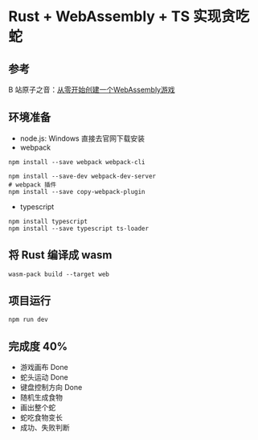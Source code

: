 # Rust + WebAssembly + TS 实现贪吃蛇

## 参考
B 站原子之音：[从零开始创建一个WebAssembly游戏]( https://www.bilibili.com/video/BV19a41127Dq/?share_source=copy_web&vd_source=ceffff3fed408e9624c0aba15363d1b8)
## 环境准备
- node.js: Windows 直接去官网下载安装
- webpack
```shell
npm install --save webpack webpack-cli

npm install --save-dev webpack-dev-server
# webpack 插件
npm install --save copy-webpack-plugin
```
- typescript
```shell
npm install typescript
npm install --save typescript ts-loader
```

## 将 Rust 编译成 wasm
```shell
wasm-pack build --target web
```

## 项目运行
```shell
npm run dev
```
## 完成度 40%
- 游戏画布 Done
- 蛇头运动 Done
- 键盘控制方向 Done
- 随机生成食物
- 画出整个蛇
- 蛇吃食物变长
- 成功、失败判断